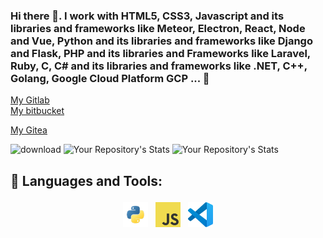 ### Hi there 👋. I work with HTML5, CSS3, Javascript and its libraries and frameworks like Meteor, Electron, React, Node and Vue, Python and its libraries and frameworks like Django and Flask, PHP and its libraries and Frameworks like Laravel, Ruby, C, C# and its libraries and frameworks like .NET, C++, Golang, Google Cloud Platform GCP ... 👋


<!--
**mohamedmehdigara/mohamedmehdigara** is a ✨ _special_ ✨ repository because its `README.md` (this file) appears on your GitHub profile.

Here are some ideas to get you started:

- 🔭 I’m currently working on ...
- 🌱 I’m currently learning ...
- 👯 I’m looking to collaborate on ...
- 🤔 I’m looking for help with ...
- 💬 Ask me about ...
- 📫 How to reach me: ...
- 😄 Pronouns: ...
- ⚡ Fun fact: ...
-->
<a href="https://gitlab.com/mohamedmehdigara">My Gitlab</a><br>
<a href="https://bitbucket.org/Mohamed-Mehdi-Gara/">My bitbucket</a>

<a href="https://try.gitea.io/mohamedmehdigara">My Gitea</a>

![download](https://user-images.githubusercontent.com/47916299/148038951-0f25adc0-2f48-491d-a696-fa4e045b48c0.png)
![Your Repository's Stats](https://github-readme-stats.vercel.app/api/top-langs/?username=mohamedmehdigara&show_icons=true&locale=en&layout=compact&langs_count=50)
![Your Repository's Stats](https://github-readme-stats.vercel.app/api?username=mohamedmehdigara&show_icons=true)


## 🧰 Languages and Tools:
<p align="center">
<img src="https://raw.githubusercontent.com/github/explore/80688e429a7d4ef2fca1e82350fe8e3517d3494d/topics/python/python.png" alt="Python" height="40" style="vertical-align:top; margin:4px">
<img src="https://raw.githubusercontent.com/github/explore/80688e429a7d4ef2fca1e82350fe8e3517d3494d/topics/javascript/javascript.png" alt="Javascript" height="40" style="vertical-align:top; margin:4px">
<img src="https://raw.githubusercontent.com/github/explore/80688e429a7d4ef2fca1e82350fe8e3517d3494d/topics/visual-studio-code/visual-studio-code.png" alt="VS Code" height="40" style="vertical-align:top; margin:4px">
</p>






